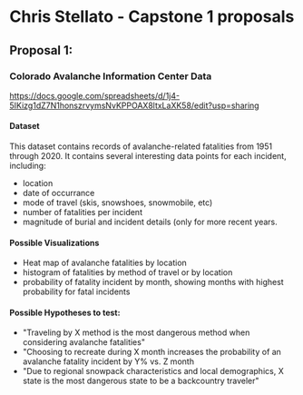 # Chris Stellato - Capstone 1 proposals


## Proposal 1: 
### Colorado Avalanche Information Center Data
https://docs.google.com/spreadsheets/d/1j4-5IKizg1dZ7N1honszrvymsNvKPPOAX8ltxLaXK58/edit?usp=sharing

#### Dataset
This dataset contains records of avalanche-related fatalities from 1951 through 2020. It contains several interesting data points for each incident, including: 
* location
* date of occurrance
* mode of travel (skis, snowshoes, snowmobile, etc)
* number of fatalities per incident
* magnitude of burial and incident details (only for more recent years. 

#### Possible Visualizations
* Heat map of avalanche fatalities by location
* histogram of fatalities by method of travel or by location
* probability of fatality incident by month, showing months with highest probability for fatal incidents

#### Possible Hypotheses to test: 
* "Traveling by X method is the most dangerous method when considering avalanche fatalities"
* "Choosing to recreate during X month increases the probability of an avalanche fatality incident by Y% vs. Z month
* "Due to regional snowpack characteristics and local demographics, X state is the most dangerous state to be a backcountry traveler" 
